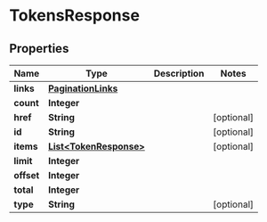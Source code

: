 

# TokensResponse

## Properties

| Name | Type | Description | Notes |
| ------------ | ------------- | ------------- | ------------- |
| **links** | [**PaginationLinks**](PaginationLinks.md) |  |  |
| **count** | **Integer** |  |  |
| **href** | **String** |  |  [optional] |
| **id** | **String** |  |  [optional] |
| **items** | [**List&lt;TokenResponse&gt;**](TokenResponse.md) |  |  [optional] |
| **limit** | **Integer** |  |  |
| **offset** | **Integer** |  |  |
| **total** | **Integer** |  |  |
| **type** | **String** |  |  [optional] |


